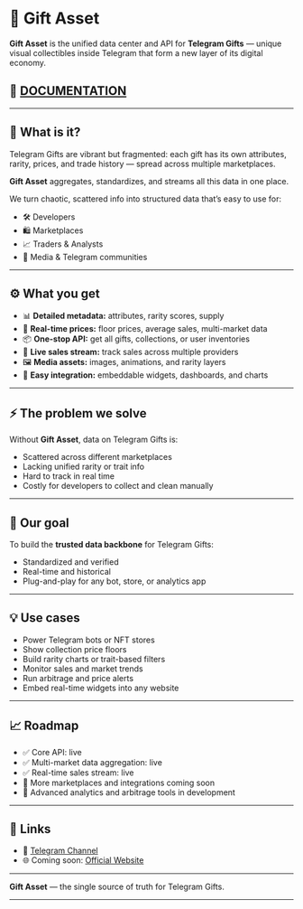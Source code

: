 # 🎁 Gift Asset

**Gift Asset** is the unified data center and API for **Telegram Gifts** — unique visual collectibles inside Telegram that form a new layer of its digital economy.

## 📘 [DOCUMENTATION](https://github.com/killmode696/giftasset/blob/main/DOCS.md)
---

## 📌 What is it?

Telegram Gifts are vibrant but fragmented: each gift has its own attributes, rarity, prices, and trade history — spread across multiple marketplaces.

**Gift Asset** aggregates, standardizes, and streams all this data in one place.

We turn chaotic, scattered info into structured data that’s easy to use for:

- 🛠️ Developers
- 🛍️ Marketplaces
- 📈 Traders & Analysts
- 📰 Media & Telegram communities

---

## ⚙️ What you get

- 📊 **Detailed metadata:** attributes, rarity scores, supply
- 💸 **Real-time prices:** floor prices, average sales, multi-market data
- 📦 **One-stop API:** get all gifts, collections, or user inventories
- 🔗 **Live sales stream:** track sales across multiple providers
- 🖼️ **Media assets:** images, animations, and rarity layers
- 🧩 **Easy integration:** embeddable widgets, dashboards, and charts

---

## ⚡️ The problem we solve

Without **Gift Asset**, data on Telegram Gifts is:

- Scattered across different marketplaces
- Lacking unified rarity or trait info
- Hard to track in real time
- Costly for developers to collect and clean manually

---

## 🎯 Our goal

To build the **trusted data backbone** for Telegram Gifts:
- Standardized and verified
- Real-time and historical
- Plug-and-play for any bot, store, or analytics app

---

## 💡 Use cases

- Power Telegram bots or NFT stores
- Show collection price floors
- Build rarity charts or trait-based filters
- Monitor sales and market trends
- Run arbitrage and price alerts
- Embed real-time widgets into any website

---

## 📈 Roadmap

- ✅ Core API: live
- ✅ Multi-market data aggregation: live
- ✅ Real-time sales stream: live
- 🚀 More marketplaces and integrations coming soon
- 🚀 Advanced analytics and arbitrage tools in development

---

## 📡 Links

- 🔗 [Telegram Channel](https://t.me/giftassetapi)
- 🌐 Coming soon: [Official Website](#)

---

**Gift Asset** — the single source of truth for Telegram Gifts.

---

